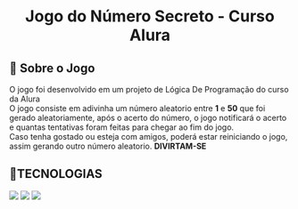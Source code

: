 <h1 align="center">Jogo do Número Secreto - Curso Alura</h1>


## 📌 Sobre o Jogo
<p> O jogo foi desenvolvido em um projeto de Lógica De Programação do curso da Alura<br>
   O jogo consiste em adivinha um número aleatorio entre <b>1</b> e <b>50</b> que foi gerado aleatoriamente, após o acerto do número, o jogo notificará o acerto e quantas tentativas foram feitas para chegar ao fim do jogo.<br>
   Caso tenha gostado ou esteja com amigos, poderá estar reiniciando o jogo, assim gerando outro número aleatorio. <b>DIVIRTAM-SE</b>
</p>

## 📍TECNOLOGIAS
<div>
   <img src="https://img.shields.io/badge/HTML-239120?style=for-the-badge&logo=html5&logoColor=white">
   <img src="https://img.shields.io/badge/CSS-239120?&style=for-the-badge&logo=css3&logoColor=white">
   <img src="https://img.shields.io/badge/JavaScript-F7DF1E?style=for-the-badge&logo=javascript&logoColor=black">
</div>
